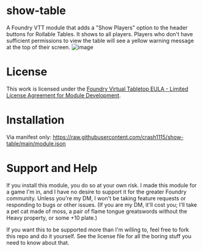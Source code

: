 # show-table
A Foundry VTT module that adds a "Show Players" option to the header buttons for Rollable Tables. It shows to all players. Players who don't have sufficient permissions to view the table will see a yellow warning message at the top of their screen. 
![image](https://github.com/user-attachments/assets/57df20a7-ad9e-4376-92d7-36c84200b0b1)

# License
This work is licensed under the [Foundry Virtual Tabletop EULA - Limited License Agreement for Module Development](https://foundryvtt.com/article/license/).

# Installation
Via manifest only: https://raw.githubusercontent.com/crash1115/show-table/main/module.json

# Support and Help
If you install this module, you do so at your own risk. I made this module for a game I'm in, and I have no desire to support it for the greater Foundry community. Unless you're my DM, I won't be taking feature requests or responding to bugs or other issues. (If you are my DM, it'll cost you; I'll take a pet cat made of moss, a pair of flame tongue greatswords without the Heavy property, or some +10 plate.)

If you want this to be supported more than I'm willing to, feel free to fork this repo and do it yourself. See the license file for all the boring stuff you need to know about that.


